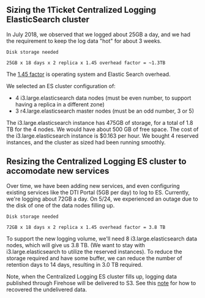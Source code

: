 ## Sizing the 1Ticket Centralized Logging ElasticSearch cluster

In July 2018, we observed that we logged about 25GB a day, and we had the requirement to keep the log data "hot" for about 3 weeks.

```
Disk storage needed

25GB x 18 days x 2 replica x 1.45 overhead factor = ~1.3TB
```

The [1.45 factor](https://docs.aws.amazon.com/elasticsearch-service/latest/developerguide/sizing-domains.html) is operating system and Elastic Search overhead.

We selected an ES cluster configuration of: 

* 4 i3.large.elasticsearch data nodes (must be even number, to support having a replica in a different zone)
* 3 r4.large.elasticsearch master nodes (must be an odd number, 3 or 5)

The i3.large.elasticsearch instance has 475GB of storage, for a total of 1.8 TB for the 4 nodes.  We would have about 500 GB of free space.  The cost of the i3.large.elasticsearch instance is $0.163 per hour.  We bought 4 reserved instances, and the cluster as sized had been running smoothly.

## Resizing the Centralized Logging ES cluster to accomodate new services

Over time, we have been adding new services, and even configuring existing services like the DTI Portal (5GB per day) to log to ES.  Currently, we're logging about 72GB a day.  On 5/24, we experienced an outage due to the disk of one of the data nodes filling up.  

```
Disk storage needed

72GB x 18 days x 2 replica x 1.45 overhead factor = 3.8 TB
```

To support the new logging volume, we'll need 8 i3.large.elasticsearch data nodes, which will give us 3.8 TB.  (We want to stay with i3.large.elasticsearch to utilize the reserved instances).  To reduce the storage required and have some buffer, we can reduce the number of retention days to 14 days, resulting in 3.0 TB required.

Note, when the Centralized Logging ES cluster fills up, logging data published through Firehose will be delivered to S3.  See this [note](https://github.com/1T/aws-centralized-logging/blob/master/RUNBOOK.md#firehose-delivery-error) for how to recovered the undelivered data.
